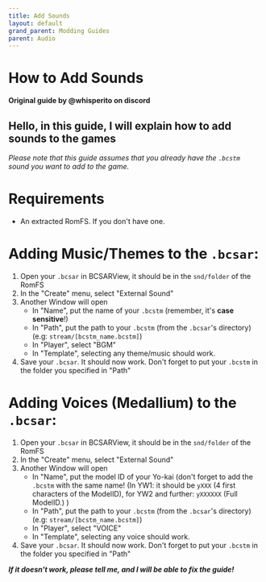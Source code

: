 ```yaml
---
title: Add Sounds
layout: default
grand_parent: Modding Guides
parent: Audio
---
```


# How to Add Sounds
**Original guide by @whisperito on discord**



## Hello, in this guide, I will explain how to add sounds to the games

*Please note that this guide assumes that you already have the `.bcstm` sound you want to add to the game.*

# __Requirements__

- An extracted RomFS. If you don't have one.

# __Adding Music/Themes to the `.bcsar`:__

1. Open your `.bcsar` in BCSARView, it should be in the `snd/folder` of the RomFS
2. In the "Create" menu, select "External Sound"
3. Another Window will open
     - In "Name", put the name of your `.bcstm` (remember, it's **case sensitive**!)
     - In "Path", put the path to your `.bcstm` (from the `.bcsar`'s directory) (e.g:       `stream/[bcstm_name.bcstm]`) 
     - In "Player", select "BGM"
     - In "Template", selecting any theme/music should work. 
4. Save your `.bcsar`. It should now work. Don't forget to put your `.bcstm` in the folder you specified in "Path"

# __Adding Voices (Medallium) to the `.bcsar`:__

1. Open your `.bcsar` in BCSARView, it should be in the `snd/folder` of the RomFS
2. In the "Create" menu, select "External Sound"
3. Another Window will open
     - In "Name", put the model ID of your Yo-kai (don't forget to add the `.bcstm` with the same name! (In YW1: it should be `yXXX` (4 first characters of the ModelID), for YW2 and further: `yXXXXXX` (Full ModelID.) )
     - In "Path", put the path to your `.bcstm` (from the `.bcsar`'s directory) (e.g:       `stream/[bcstm_name.bcstm]`) 
     - In "Player", select "VOICE"
     - In "Template", selecting any voice should work. 
4. Save your `.bcsar`. It should now work. Don't forget to put your `.bcstm` in the folder you specified in "Path"

***If it doesn't work, please tell me, and I will be able to fix the guide!***
